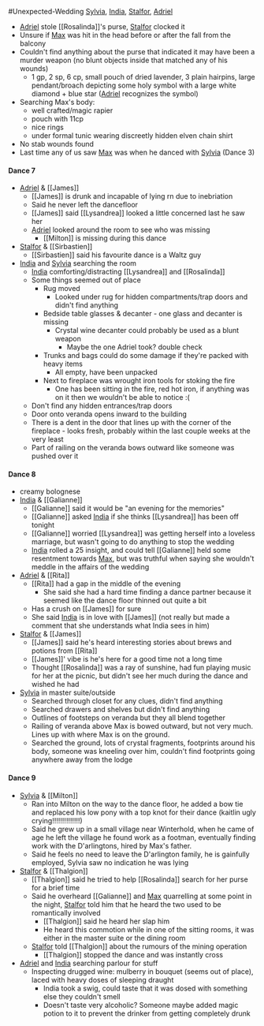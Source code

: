 #Unexpected-Wedding 
[Sylvia](PCs/Past/Sylvia.md), [India](PCs/Current/India.md), [Stalfor](PCs/Current/Stalfor.md), [Adriel](PCs/Current/Adriel.md)

- [Adriel](PCs/Current/Adriel.md) stole [[Rosalinda]]'s purse, [Stalfor](PCs/Current/Stalfor.md) clocked it
- Unsure if [Max](NPCs/Deceased/Max.md) was hit in the head before or after the fall from the balcony
- Couldn't find anything about the purse that indicated it may have been a murder weapon (no blunt objects inside that matched any of his wounds)
	- 1 gp, 2 sp, 6 cp, small pouch of dried lavender, 3 plain hairpins, large pendant/broach depicting some holy symbol with a large white diamond + blue star ([Adriel](PCs/Current/Adriel.md) recognizes the symbol)
- Searching Max's body:
	- well crafted/magic rapier
	- pouch with 11cp 
	- nice rings
	- under formal tunic wearing discreetly hidden elven chain shirt
- No stab wounds found
- Last time any of us saw [Max](NPCs/Deceased/Max.md) was when he danced with [Sylvia](PCs/Past/Sylvia.md) (Dance 3)

#### Dance 7
- [Adriel](PCs/Current/Adriel.md) & [[James]]
	- [[James]] is drunk and incapable of lying rn due to inebriation
	- Said he never left the dancefloor
	- [[James]] said [[Lysandrea]] looked a little concerned last he saw her
	- [Adriel](PCs/Current/Adriel.md) looked around the room to see who was missing
		- [[Milton]] is missing during this dance 
- [Stalfor](PCs/Current/Stalfor.md) & [[Sirbastien]]
	- [[Sirbastien]] said his favourite dance is a Waltz guy
- [India](PCs/Current/India.md) and [Sylvia](PCs/Past/Sylvia.md) searching the room
	- [India](PCs/Current/India.md) comforting/distracting [[Lysandrea]] and [[Rosalinda]]
	- Some things seemed out of place
		- Rug moved
			- Looked under rug for hidden compartments/trap doors and didn't find anything
		- Bedside table glasses & decanter - one glass and decanter is missing
			- Crystal wine decanter could probably be used as a blunt weapon
				- Maybe the one Adriel took? double check
		- Trunks and bags could do some damage if they're packed with heavy items
			- All empty, have been unpacked
		- Next to fireplace was wrought iron tools for stoking the fire
			- One has been sitting in the fire, red hot iron, if anything was on it then we wouldn't be able to notice :( 
	- Don't find any hidden entrances/trap doors
	- Door onto veranda opens inward to the building
	- There is a dent in the door that lines up with the corner of the fireplace - looks fresh, probably within the last couple weeks at the very least
	- Part of railing on the veranda bows outward like someone was pushed over it 

#### Dance 8
- creamy bolognese
- [India](PCs/Current/India.md) & [[Galianne]]
	- [[Galianne]] said it would be "an evening for the memories"
	- [[Galianne]] asked [India](PCs/Current/India.md) if she thinks [[Lysandrea]] has been off tonight
	- [[Galianne]] worried [[Lysandrea]] was getting herself into a loveless marriage, but wasn't going to do anything to stop the wedding
	- [India](PCs/Current/India.md) rolled a 25 insight, and could tell [[Galianne]] held some resentment towards [Max](NPCs/Deceased/Max.md), but was truthful when saying she wouldn't meddle in the affairs of the wedding
- [Adriel](PCs/Current/Adriel.md) & [[Rita]]
	- [[Rita]] had a gap in the middle of the evening
		- She said she had a hard time finding a dance partner because it seemed like the dance floor thinned out quite a bit
	- Has a crush on [[James]] for sure
	- She said [India](PCs/Current/India.md) is in love with [[James]] (not really but made a comment that she understands what India sees in him) 
- [Stalfor](PCs/Current/Stalfor.md) & [[James]]
	- [[James]] said he's heard interesting stories about brews and potions from [[Rita]]
	- [[James]]' vibe is he's here for a good time not a long time
	- Thought [[Rosalinda]] was a ray of sunshine, had fun playing music for her at the picnic, but didn't see her much during the dance and wished he had
- [Sylvia](PCs/Past/Sylvia.md) in master suite/outside
	- Searched through closet for any clues, didn't find anything
	- Searched drawers and shelves but didn't find anything
	- Outlines of footsteps on veranda but they all blend together
	- Railing of veranda above Max is bowed outward, but not very much. Lines up with where Max is on the ground.
	- Searched the ground, lots of crystal fragments, footprints around his body, someone was kneeling over him, couldn't find footprints going anywhere away from the lodge

#### Dance 9
- [Sylvia](PCs/Past/Sylvia.md) & [[Milton]]
	- Ran into Milton on the way to the dance floor, he added a bow tie and replaced his low pony with a top knot for their dance (kaitlin ugly crying!!!!!!!!!!!!!!)
	- Said he grew up in a small village near Winterhold, when he came of age he left the village he found work as a footman, eventually finding work with the D'arlingtons, hired by Max's father.
	- Said he feels no need to leave the D'arlington family, he is gainfully employed, Sylvia saw no indication he was lying
- [Stalfor](PCs/Current/Stalfor.md) & [[Thalgion]]
	- [[Thalgion]] said he tried to help [[Rosalinda]] search for her purse for a brief time
	- Said he overheard [[Galianne]] and [Max](NPCs/Deceased/Max.md) quarrelling at some point in the night, [Stalfor](PCs/Current/Stalfor.md) told him that he heard the two used to be romantically involved
		- [[Thalgion]] said he heard her slap him
		- He heard this commotion while in one of the sitting rooms, it was either in the master suite or the dining room
	- [Stalfor](PCs/Current/Stalfor.md) told [[Thalgion]] about the rumours of the mining operation
		- [[Thalgion]] stopped the dance and was instantly cross
- [Adriel](PCs/Current/Adriel.md) and [India](PCs/Current/India.md) searching parlour for stuff
	- Inspecting drugged wine: mulberry in bouquet (seems out of place), laced with heavy doses of sleeping draught
		- India took a swig, could taste that it was dosed with something else they couldn't smell
		- Doesn't taste very alcoholic? Someone maybe added magic potion to it to prevent the drinker from getting completely drunk
